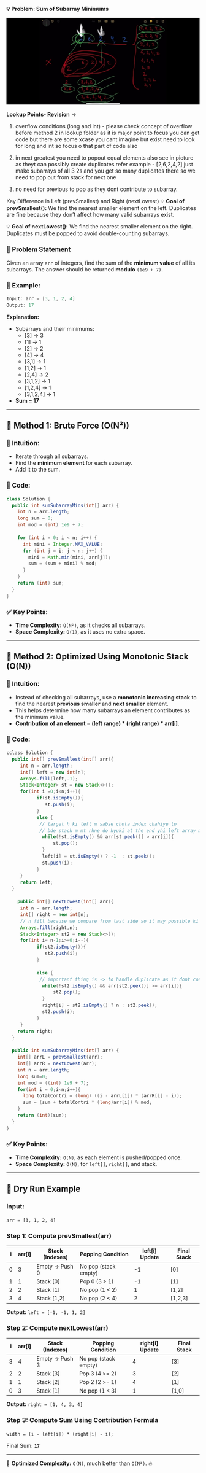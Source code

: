 **💡 Problem: Sum of Subarray Minimums**

![alt text](<WhatsApp Image 2025-03-15 at 19.32.44_441abfbc.jpg>)

**Lookup Points- Revision** ->
1. overflow conditions (long and int) - please check concept of overflow before method 2 in lookup folder as it is major point to focus you can get code but there are some xcase you cant imagine but exist need to look for long and int so focus o that part of code also

2. in next greatest you need to popout equal elements also see in picture as theyt can possibly create duplicates refer example - [2,6,2,4,2] just make subarrays of all 3 2s and you get so many duplicates there so we need to pop out from stack for next one

3. no need for previous to pop as they dont contribute to subarray.

Key Difference in Left (prevSmallest) and Right (nextLowest)
💡 **Goal of prevSmallest():**
We find the nearest smaller element on the left.
Duplicates are fine because they don’t affect how many valid subarrays exist.

💡 **Goal of nextLowest():**
We find the nearest smaller element on the right.
Duplicates must be popped to avoid double-counting subarrays.



### **📝 Problem Statement**
Given an array `arr` of integers, find the sum of the **minimum value** of all its subarrays. The answer should be returned **modulo** `(1e9 + 7)`.

### **🔹 Example:**
```java
Input: arr = [3, 1, 2, 4]
Output: 17
```
**Explanation:**
- Subarrays and their minimums:
  - [3] → 3
  - [1] → 1
  - [2] → 2
  - [4] → 4
  - [3,1] → 1
  - [1,2] → 1
  - [2,4] → 2
  - [3,1,2] → 1
  - [1,2,4] → 1
  - [3,1,2,4] → 1
- **Sum = 17**

---

## **🔹 Method 1: Brute Force (O(N²))**
### **🧠 Intuition:**
- Iterate through all subarrays.
- Find the **minimum element** for each subarray.
- Add it to the sum.

### **🔹 Code:**
```java
class Solution {
  public int sumSubarrayMins(int[] arr) {
    int n = arr.length;
    long sum = 0;
    int mod = (int) 1e9 + 7;

    for (int i = 0; i < n; i++) {
      int mini = Integer.MAX_VALUE;
      for (int j = i; j < n; j++) {
        mini = Math.min(mini, arr[j]);
        sum = (sum + mini) % mod;
      }
    }
    return (int) sum;
  }
}
```

### **✅ Key Points:**
- **Time Complexity:** `O(N²)`, as it checks all subarrays.
- **Space Complexity:** `O(1)`, as it uses no extra space.

---

## **🔹 Method 2: Optimized Using Monotonic Stack (O(N))**
### **🧠 Intuition:**
- Instead of checking all subarrays, use a **monotonic increasing stack** to find the nearest **previous smaller** and **next smaller** element.
- This helps determine how many subarrays an element contributes as the minimum value.
- **Contribution of an element = (left range) * (right range) * arr[i]**.

### **🔹 Code:**
```java
cclass Solution {
  public int[] prevSmallest(int[] arr){
     int n = arr.length;
     int[] left = new int[n];
     Arrays.fill(left,-1);
     Stack<Integer> st = new Stack<>();
     for(int i =0;i<n;i++){
           if(st.isEmpty()){
              st.push(i);
           }
           else {
            // target h ki left m sabse chota index chahiye to
            // bde stack m mt rhne do kyuki at the end yhi left array m dalenge
             while(!st.isEmpty() && arr[st.peek()] > arr[i]){
                 st.pop();
             }
             left[i] = st.isEmpty() ? -1  : st.peek();
             st.push(i);
           }
     }
     return left;
  }

    public int[] nextLowest(int[] arr){
     int n = arr.length;
     int[] right = new int[n];
     // n fill because we compare from last side so it may possible ki last bhi bda hi ho (abhi nhi smjh aya t oex 1 dry run krlo)
     Arrays.fill(right,n);
     Stack<Integer> st2 = new Stack<>();
     for(int i= n-1;i>=0;i--){
           if(st2.isEmpty()){
              st2.push(i);
           }

           else {
            // important thing is -> to handle duplicate as it dont contribute to subarray so pop
             while(!st2.isEmpty() && arr[st2.peek()] >= arr[i]){
                 st2.pop();
             }
             right[i] = st2.isEmpty() ? n : st2.peek();
             st2.push(i);
           }
     }
    return right;
  }

  public int sumSubarrayMins(int[] arr) {
    int[] arrL = prevSmallest(arr);
    int[] arrR = nextLowest(arr);
    int n = arr.length;
    long sum=0;
    int mod = ((int) 1e9 + 7);
    for(int i = 0;i<n;i++){
      long totalContri = (long) ((i - arrL[i]) * (arrR[i] - i));
      sum = (sum + totalContri * (long)arr[i]) % mod;
    }
    return (int)(sum);
  }
}
```

### **✅ Key Points:**
- **Time Complexity:** `O(N)`, as each element is pushed/popped once.
- **Space Complexity:** `O(N)`, for `left[]`, `right[]`, and stack.

---

## **📌 Dry Run Example**
### **Input:**
`arr = [3, 1, 2, 4]`

### **Step 1: Compute prevSmallest(arr)**

| i  | arr[i] | Stack (Indexes) | Popping Condition | left[i] Update | Final Stack |
|----|--------|----------------|------------------|----------------|-------------|
| 0  | 3      | Empty → Push 0 | No pop (stack empty) | -1 | [0] |
| 1  | 1      | Stack [0] | Pop 0 (3 > 1) | -1 | [1] |
| 2  | 2      | Stack [1] | No pop (1 < 2) | 1 | [1,2] |
| 3  | 4      | Stack [1,2] | No pop (2 < 4) | 2 | [1,2,3] |

**Output:** `left = [-1, -1, 1, 2]`

### **Step 2: Compute nextLowest(arr)**

| i  | arr[i] | Stack (Indexes) | Popping Condition | right[i] Update | Final Stack |
|----|--------|----------------|------------------|-----------------|-------------|
| 3  | 4      | Empty → Push 3 | No pop (stack empty) | 4 | [3] |
| 2  | 2      | Stack [3] | Pop 3 (4 >= 2) | 3 | [2] |
| 1  | 1      | Stack [2] | Pop 2 (2 >= 1) | 4 | [1] |
| 0  | 3      | Stack [1] | No pop (1 < 3) | 1 | [1,0] |

**Output:** `right = [1, 4, 3, 4]`

### **Step 3: Compute Sum Using Contribution Formula**

`width = (i - left[i]) * (right[i] - i);`

Final Sum: **`17`**

---

🚀 **Optimized Complexity:** `O(N)`, much better than `O(N²)`. 🔥
